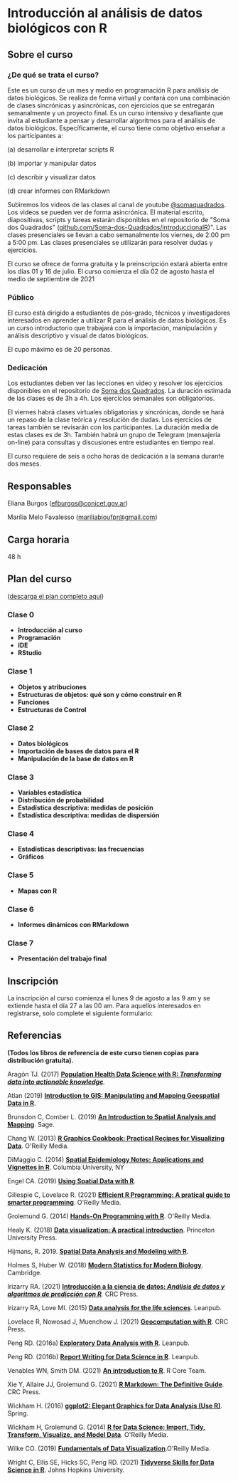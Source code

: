 # Introducción al análisis de datos biológicos con R

## Sobre el curso

### ¿De qué se trata el curso?

Este es un curso de un mes y medio en programación R para análisis de datos biológicos. Se realiza de forma virtual y contará con una combinación de clases sincrónicas y asincrónicas, con ejercicios que se entregarán semanalmente y un proyecto final. Es un curso intensivo y desafiante que invita al estudiante a pensar y desarrollar algoritmos para el análisis de datos biológicos. Específicamente, el curso tiene como objetivo enseñar a los participantes a:

(a) desarrollar e interpretar scripts R

(b) importar y manipular datos

(c) describir y visualizar datos

(d) crear informes con RMarkdown

Subiremos los videos de las clases al canal de youtube [\@somaquadrados](https://www.youtube.com/channel/UC8_OHjnszxRiit92ZJlNH4A). Los videos se pueden ver de forma asincrónica. El material escrito, diapositivas, scripts y tareas estarán disponibles en el repositorio de "Soma dos Quadrados" ([github.com/Soma-dos-Quadrados/introduccionalR](https://github.com/Soma-dos-Quadrados/introduccionalR))". Las clases presenciales se llevan a cabo semanalmente los viernes, de 2:00 pm a 5:00 pm. Las clases presenciales se utilizarán para resolver dudas y ejercicios.

El curso se ofrece de forma gratuita y la preinscripción estará abierta entre los días 01 y 16 de julio. El curso comienza el día 02 de agosto hasta el medio de septiembre de 2021

### Público

El curso está dirigido a estudiantes de pós-grado, técnicos y investigadores interesados ​​en aprender a utilizar R para el análisis de datos biológicos. Es un curso introductorio que trabajará con la importación, manipulación y análisis descriptivo y visual de datos biológicos.

El cupo máximo es de 20 personas.

### Dedicación

Los estudiantes deben ver las lecciones en video y resolver los ejercicios disponibles en el repositorio de [Soma dos Quadrados](https://github.com/Soma-dos-Quadrados/introduccionalR). La duración estimada de las clases es de 3h a 4h. Los ejercicios semanales son obligatorios.

El viernes habrá clases virtuales obligatorias y sincrónicas, donde se hará un repaso de la clase teórica y resolución de dudas. Los ejercicios de tareas también se revisarán con los participantes. La duración media de estas clases es de 3h. También habrá un grupo de Telegram (mensajería on-line) para consultas y discusiones entre estudiantes en tiempo real.

El curso requiere de seis a ocho horas de dedicación a la semana durante dos meses.

## Responsables

Eliana Burgos ([efburgos\@conicet.gov.ar](efburgos@conicet.gov.ar))

Marília Melo Favalesso ([mariliabioufpr\@gmail.com](mariliabioufpr@gmail.com))

## Carga horaria

48 h

## Plan del curso
([descarga el plan completo aquí](https://github.com/Soma-dos-Quadrados/introduccionalR/blob/main/plan_curso/emienta.pdf))

### Clase 0

-   **Introducción al curso**
-   **Programación**
-   **IDE**
-   **RStudio**

### Clase 1

-   **Objetos y atribuciones**
-   **Estructuras de objetos: qué son y cómo construir en R**
-   **Funciones**
-   **Estructuras de Control**

### Clase 2

-   **Datos biológicos**
-   **Importación de bases de datos para el R**
-   **Manipulación de la base de datos en R**

### Clase 3

-   **Variables estadística**
-   **Distribución de probabilidad**
-   **Estadística descriptiva: medidas de posición**
-   **Estadística descriptiva: medidas de dispersión**

### Clase 4

-   **Estadísticas descriptivas: las frecuencias**
-   **Gráficos**

### Clase 5

-   **Mapas con R**

### Clase 6

-   **Informes dinámicos con RMarkdown**

### Clase 7

-   **Presentación del trabajo final**

## Inscripción

La inscripción al curso comienza el lunes 9 de agosto a las 9 am y se extiende hasta el día 27 a las 00 am. Para aquellos interesados ​​en registrarse, solo complete el siguiente formulario:

## Referencias

**(Todos los libros de referencia de este curso tienen copias para distribución gratuita).**

Aragón TJ. (2017) [**Population Health Data Science with R: *Transforming data into actionable knowledge***](https://bookdown.org/medepi/phds/)*.*

Atlan (2019) [**Introduction to GIS: Manipulating and Mapping Geospatial Data in R**](https://cdn2.hubspot.net/hubfs/2287011/Atlan%20GIS%20Course/All%20lessons.pdf).

Brunsdon C, Comber L. (2019) [**An Introduction to Spatial Analysis and Mapping**](https://study.sagepub.com/brunsdon2e). Sage.

Chang W. (2013) [**R Graphics Cookbook: Practical Recipes for Visualizing Data**](http://www.cookbook-r.com/Graphs/). O'Reilly Media.

DiMaggio C. (2014) [**Spatial Epidemiology Notes: Applications and Vignettes in R**](http://www.columbia.edu/~cjd11/charles_dimaggio/DIRE/resources/spatialEpiBook.pdf). Columbia University, NY

Engel CA. (2019) [**Using Spatial Data with R**](https://cengel.github.io/R-spatial/).

Gillespie C, Lovelace R. (2021) [**Efficient R Programming: A pratical guide to smarter programming**](https://csgillespie.github.io/efficientR/). O'Reilly Media.

Grolemund G. (2014) [**Hands-On Programming with R**](https://rstudio-education.github.io/hopr/). O'Reilly Media.

Healy K. (2018) [**Data visualization: A practical introduction**](https://socviz.co/). Princeton University Press.

Hijmans, R. 2019. [**Spatial Data Analysis and Modeling with R**](https://rspatial.org/).

Holmes S, Huber W. (2018) [**Modern Statistics for Modern Biology**](https://web.stanford.edu/class/bios221/book/). Cambridge.

Irizarry RA. (2021) [**Introducción a la ciencia de datos: *Análisis de datos y algoritmos de predicción con R***](https://rafalab.github.io/dslibro/)*.* CRC Press.

Irizarry RA, Love MI. (2015) [**Data analysis for the life sciences**](https://leanpub.com/dataanalysisforthelifesciences). Leanpub.

Lovelace R, Nowosad J, Muenchow J. (2021) [**Geocomputation with R**](https://geocompr.robinlovelace.net/). CRC Press.

Peng RD. (2016a) [**Exploratory Data Analysis with R**](https://leanpub.com/exdata). Leanpub.

Peng RD. (2016b) [**Report Writing for Data Science in R**](https://leanpub.com/reportwriting). Leanpub.

Venables WN, Smith DM. (2021) [**An introduction to R**](https://cran.r-project.org/doc/manuals/R-intro.pdf). R Core Team.

Xie Y, Allaire JJ, Grolemund G. (2021) [**R Markdown: The Definitive Guide**](https://bookdown.org/yihui/rmarkdown/). CRC Press.

Wickham H. (2016) [**ggplot2: Elegant Graphics for Data Analysis (Use R)**](https://ggplot2-book.org/). Spring.

Wickham H, Grolemund G. (2014) [**R for Data Science: Import, Tidy, Transform, Visualize, and Model Data**](https://r4ds.had.co.nz/). O'Reilly Media.

Wilke CO. (2019) [**Fundamentals of Data Visualization**](https://clauswilke.com/dataviz/).O'Reilly Media.

Wright C, Ellis SE, Hicks SC, Peng RD. (2021) [**Tidyverse Skills for Data Science in R**](https://jhudatascience.org/tidyversecourse/). Johns Hopkins University.
